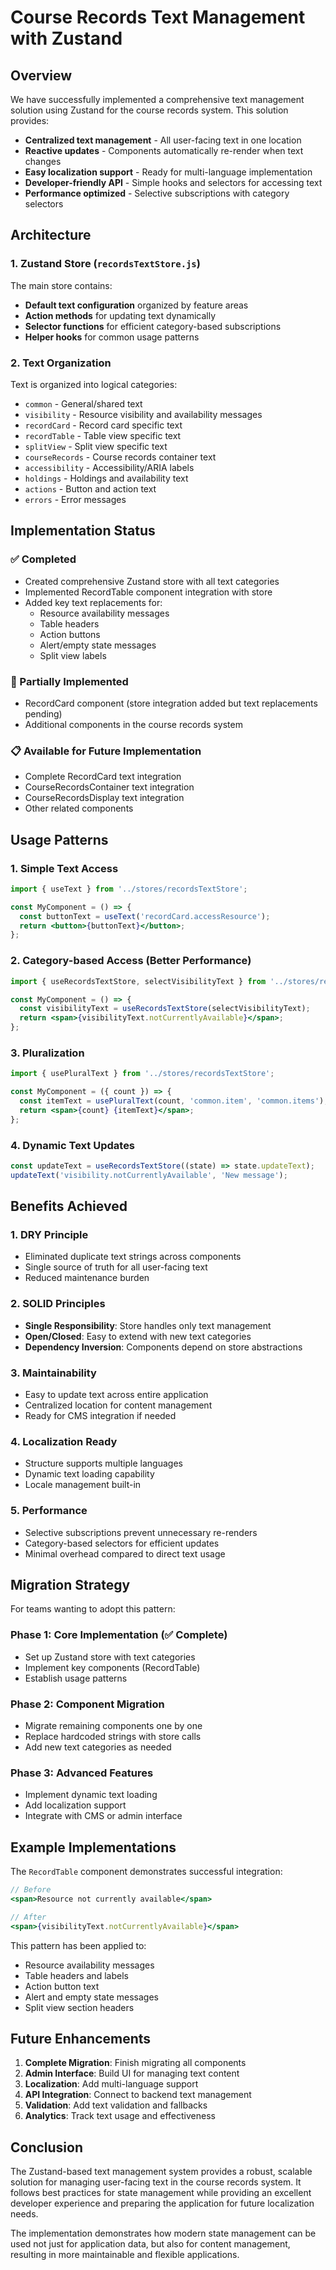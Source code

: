 # Course Records Text Management with Zustand

## Overview

We have successfully implemented a comprehensive text management solution using Zustand for the course records system. This solution provides:

- **Centralized text management** - All user-facing text in one location
- **Reactive updates** - Components automatically re-render when text changes
- **Easy localization support** - Ready for multi-language implementation
- **Developer-friendly API** - Simple hooks and selectors for accessing text
- **Performance optimized** - Selective subscriptions with category selectors

## Architecture

### 1. Zustand Store (`recordsTextStore.js`)

The main store contains:
- **Default text configuration** organized by feature areas
- **Action methods** for updating text dynamically
- **Selector functions** for efficient category-based subscriptions
- **Helper hooks** for common usage patterns

### 2. Text Organization

Text is organized into logical categories:
- `common` - General/shared text
- `visibility` - Resource visibility and availability messages
- `recordCard` - Record card specific text
- `recordTable` - Table view specific text
- `splitView` - Split view specific text
- `courseRecords` - Course records container text
- `accessibility` - Accessibility/ARIA labels
- `holdings` - Holdings and availability text
- `actions` - Button and action text
- `errors` - Error messages

## Implementation Status

### ✅ Completed
- Created comprehensive Zustand store with all text categories
- Implemented RecordTable component integration with store
- Added key text replacements for:
  - Resource availability messages
  - Table headers
  - Action buttons
  - Alert/empty state messages
  - Split view labels

### 🚧 Partially Implemented
- RecordCard component (store integration added but text replacements pending)
- Additional components in the course records system

### 📋 Available for Future Implementation
- Complete RecordCard text integration
- CourseRecordsContainer text integration
- CourseRecordsDisplay text integration
- Other related components

## Usage Patterns

### 1. Simple Text Access
```jsx
import { useText } from '../stores/recordsTextStore';

const MyComponent = () => {
  const buttonText = useText('recordCard.accessResource');
  return <button>{buttonText}</button>;
};
```

### 2. Category-based Access (Better Performance)
```jsx
import { useRecordsTextStore, selectVisibilityText } from '../stores/recordsTextStore';

const MyComponent = () => {
  const visibilityText = useRecordsTextStore(selectVisibilityText);
  return <span>{visibilityText.notCurrentlyAvailable}</span>;
};
```

### 3. Pluralization
```jsx
import { usePluralText } from '../stores/recordsTextStore';

const MyComponent = ({ count }) => {
  const itemText = usePluralText(count, 'common.item', 'common.items');
  return <span>{count} {itemText}</span>;
};
```

### 4. Dynamic Text Updates
```jsx
const updateText = useRecordsTextStore((state) => state.updateText);
updateText('visibility.notCurrentlyAvailable', 'New message');
```

## Benefits Achieved

### 1. DRY Principle
- Eliminated duplicate text strings across components
- Single source of truth for all user-facing text
- Reduced maintenance burden

### 2. SOLID Principles
- **Single Responsibility**: Store handles only text management
- **Open/Closed**: Easy to extend with new text categories
- **Dependency Inversion**: Components depend on store abstractions

### 3. Maintainability
- Easy to update text across entire application
- Centralized location for content management
- Ready for CMS integration if needed

### 4. Localization Ready
- Structure supports multiple languages
- Dynamic text loading capability
- Locale management built-in

### 5. Performance
- Selective subscriptions prevent unnecessary re-renders
- Category-based selectors for efficient updates
- Minimal overhead compared to direct text usage

## Migration Strategy

For teams wanting to adopt this pattern:

### Phase 1: Core Implementation (✅ Complete)
- Set up Zustand store with text categories
- Implement key components (RecordTable)
- Establish usage patterns

### Phase 2: Component Migration
- Migrate remaining components one by one
- Replace hardcoded strings with store calls
- Add new text categories as needed

### Phase 3: Advanced Features
- Implement dynamic text loading
- Add localization support
- Integrate with CMS or admin interface

## Example Implementations

The `RecordTable` component demonstrates successful integration:

```jsx
// Before
<span>Resource not currently available</span>

// After
<span>{visibilityText.notCurrentlyAvailable}</span>
```

This pattern has been applied to:
- Resource availability messages
- Table headers and labels
- Action button text
- Alert and empty state messages
- Split view section headers

## Future Enhancements

1. **Complete Migration**: Finish migrating all components
2. **Admin Interface**: Build UI for managing text content
3. **Localization**: Add multi-language support
4. **API Integration**: Connect to backend text management
5. **Validation**: Add text validation and fallbacks
6. **Analytics**: Track text usage and effectiveness

## Conclusion

The Zustand-based text management system provides a robust, scalable solution for managing user-facing text in the course records system. It follows best practices for state management while providing an excellent developer experience and preparing the application for future localization needs.

The implementation demonstrates how modern state management can be used not just for application data, but also for content management, resulting in more maintainable and flexible applications.
